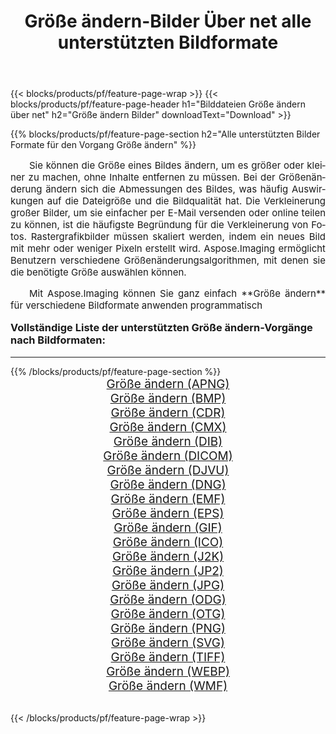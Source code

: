 ﻿---
title: Größe ändern-Bilder Über net alle unterstützten Bildformate 
weight: 3920
url: /de/net/resize/ 
lang: de
langdirlevel: 2
locales: zh-hans,ja,it,ru,de,es,fr,nl,id,lt,pl,pt,vi,tr,ko,zh-hant,ar,hi,th,sv,cs,uk,he
description: Mit Aspose.Imaging können Sie ganz einfach Größe ändern Bilder über net
---

{{< blocks/products/pf/feature-page-wrap >}}
{{< blocks/products/pf/feature-page-header h1="Bilddateien Größe ändern über net" h2="Größe ändern Bilder" downloadText="Download" >}}


{{% blocks/products/pf/feature-page-section  h2="Alle unterstützten Bilder Formate für den Vorgang Größe ändern" %}}
<p align="justify" style="text-indent:2em;font-size:15px;">
Sie können die Größe eines Bildes ändern, um es größer oder kleiner zu machen, ohne Inhalte entfernen zu müssen. Bei der Größenänderung ändern sich die Abmessungen des Bildes, was häufig Auswirkungen auf die Dateigröße und die Bildqualität hat. Die Verkleinerung großer Bilder, um sie einfacher per E-Mail versenden oder online teilen zu können, ist die häufigste Begründung für die Verkleinerung von Fotos. Rastergrafikbilder müssen skaliert werden, indem ein neues Bild mit mehr oder weniger Pixeln erstellt wird. Aspose.Imaging ermöglicht Benutzern verschiedene Größenänderungsalgorithmen, mit denen sie die benötigte Größe auswählen können.
</p>
<p align="justify" style="text-indent:2em;font-size:15px;">
Mit Aspose.Imaging können Sie ganz einfach **Größe ändern** für verschiedene Bildformate anwenden programmatisch
</p>
<h3 style="margin-top:16px;">
Vollständige Liste der unterstützten Größe ändern-Vorgänge nach Bildformaten:
</h3>
<hr/>
{{% /blocks/products/pf/feature-page-section %}}
<div class="container-fluid productfamilypage bg-gray">
    <div class="convertypes bg-gray agp-content section">
        <div class="container">
		<div class="row other-converters" style="gap: 10px;font-size: 19px;text-align:center;">
		    <div class='col-md-3 other-converter remove-lp remove-rp'><a href="/imaging/de/net/resize/apng/" style="padding:15px;">Größe ändern (APNG)</a></div><div class='col-md-3 other-converter remove-lp remove-rp'><a href="/imaging/de/net/resize/bmp/" style="padding:15px;">Größe ändern (BMP)</a></div><div class='col-md-3 other-converter remove-lp remove-rp'><a href="/imaging/de/net/resize/cdr/" style="padding:15px;">Größe ändern (CDR)</a></div><div class='col-md-3 other-converter remove-lp remove-rp'><a href="/imaging/de/net/resize/cmx/" style="padding:15px;">Größe ändern (CMX)</a></div><div class='col-md-3 other-converter remove-lp remove-rp'><a href="/imaging/de/net/resize/dib/" style="padding:15px;">Größe ändern (DIB)</a></div><div class='col-md-3 other-converter remove-lp remove-rp'><a href="/imaging/de/net/resize/dicom/" style="padding:15px;">Größe ändern (DICOM)</a></div><div class='col-md-3 other-converter remove-lp remove-rp'><a href="/imaging/de/net/resize/djvu/" style="padding:15px;">Größe ändern (DJVU)</a></div><div class='col-md-3 other-converter remove-lp remove-rp'><a href="/imaging/de/net/resize/dng/" style="padding:15px;">Größe ändern (DNG)</a></div><div class='col-md-3 other-converter remove-lp remove-rp'><a href="/imaging/de/net/resize/emf/" style="padding:15px;">Größe ändern (EMF)</a></div><div class='col-md-3 other-converter remove-lp remove-rp'><a href="/imaging/de/net/resize/eps/" style="padding:15px;">Größe ändern (EPS)</a></div><div class='col-md-3 other-converter remove-lp remove-rp'><a href="/imaging/de/net/resize/gif/" style="padding:15px;">Größe ändern (GIF)</a></div><div class='col-md-3 other-converter remove-lp remove-rp'><a href="/imaging/de/net/resize/ico/" style="padding:15px;">Größe ändern (ICO)</a></div><div class='col-md-3 other-converter remove-lp remove-rp'><a href="/imaging/de/net/resize/j2k/" style="padding:15px;">Größe ändern (J2K)</a></div><div class='col-md-3 other-converter remove-lp remove-rp'><a href="/imaging/de/net/resize/jp2/" style="padding:15px;">Größe ändern (JP2)</a></div><div class='col-md-3 other-converter remove-lp remove-rp'><a href="/imaging/de/net/resize/jpg/" style="padding:15px;">Größe ändern (JPG)</a></div><div class='col-md-3 other-converter remove-lp remove-rp'><a href="/imaging/de/net/resize/odg/" style="padding:15px;">Größe ändern (ODG)</a></div><div class='col-md-3 other-converter remove-lp remove-rp'><a href="/imaging/de/net/resize/otg/" style="padding:15px;">Größe ändern (OTG)</a></div><div class='col-md-3 other-converter remove-lp remove-rp'><a href="/imaging/de/net/resize/png/" style="padding:15px;">Größe ändern (PNG)</a></div><div class='col-md-3 other-converter remove-lp remove-rp'><a href="/imaging/de/net/resize/svg/" style="padding:15px;">Größe ändern (SVG)</a></div><div class='col-md-3 other-converter remove-lp remove-rp'><a href="/imaging/de/net/resize/tiff/" style="padding:15px;">Größe ändern (TIFF)</a></div><div class='col-md-3 other-converter remove-lp remove-rp'><a href="/imaging/de/net/resize/webp/" style="padding:15px;">Größe ändern (WEBP)</a></div><div class='col-md-3 other-converter remove-lp remove-rp'><a href="/imaging/de/net/resize/wmf/" style="padding:15px;">Größe ändern (WMF)</a></div>
                </div>
        </div>
    </div>
</div>
<br/>

{{< /blocks/products/pf/feature-page-wrap >}}

